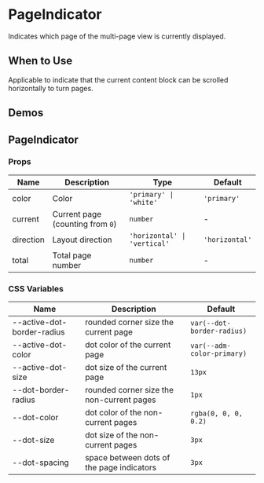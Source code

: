 # PageIndicator

Indicates which page of the multi-page view is currently displayed.

## When to Use

Applicable to indicate that the current content block can be scrolled horizontally to turn pages.

## Demos

<code src="./demos/demo1.tsx"></code>

## PageIndicator

### Props

| Name      | Description                      | Type                         | Default        |
| --------- | -------------------------------- | ---------------------------- | -------------- |
| color     | Color                            | `'primary' \| 'white'`       | `'primary'`    |
| current   | Current page (counting from `0`) | `number`                     | -              |
| direction | Layout direction                 | `'horizontal' \| 'vertical'` | `'horizontal'` |
| total     | Total page number                | `number`                     | -              |

### CSS Variables

| Name                       | Description                               | Default                    |
| -------------------------- | ----------------------------------------- | -------------------------- |
| --active-dot-border-radius | rounded corner size the current page      | `var(--dot-border-radius)` |
| --active-dot-color         | dot color of the current page             | `var(--adm-color-primary)` |
| --active-dot-size          | dot size of the current page              | `13px`                     |
| --dot-border-radius        | rounded corner size the non-current pages | `1px`                      |
| --dot-color                | dot color of the non-current pages        | `rgba(0, 0, 0, 0.2)`       |
| --dot-size                 | dot size of the non-current pages         | `3px`                      |
| --dot-spacing              | space between dots of the page indicators | `3px`                      |
